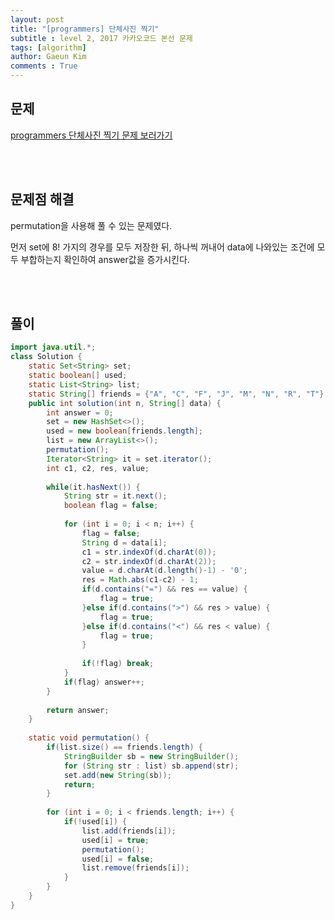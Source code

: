 ```yaml
---
layout: post
title: "[programmers] 단체사진 찍기"
subtitle : level 2, 2017 카카오코드 본선 문제
tags: [algorithm]
author: Gaeun Kim
comments : True
---
```


<h2>문제</h2>

[programmers 단체사진 찍기 문제 보러가기](https://programmers.co.kr/learn/courses/30/lessons/1835)

<br><br>

<h2>문제점 해결</h2>

permutation을 사용해 풀 수 있는 문제였다.

먼저 set에 8! 가지의 경우를 모두 저장한 뒤, 하나씩 꺼내어 data에 나와있는 조건에 모두 부합하는지 확인하여 answer값을 증가시킨다.

<br><br>

<h2>풀이</h2>

```java
import java.util.*;
class Solution {
	static Set<String> set;
	static boolean[] used;
	static List<String> list;
	static String[] friends = {"A", "C", "F", "J", "M", "N", "R", "T"};
	public int solution(int n, String[] data) {
		int answer = 0;
		set = new HashSet<>();
		used = new boolean[friends.length];
		list = new ArrayList<>();
		permutation();
		Iterator<String> it = set.iterator();
		int c1, c2, res, value;
		
		while(it.hasNext()) {
			String str = it.next();
			boolean flag = false;
			
			for (int i = 0; i < n; i++) {
				flag = false;
				String d = data[i];
				c1 = str.indexOf(d.charAt(0));
				c2 = str.indexOf(d.charAt(2));
				value = d.charAt(d.length()-1) - '0';
				res = Math.abs(c1-c2) - 1;
				if(d.contains("=") && res == value) {
					flag = true;
				}else if(d.contains(">") && res > value) {
					flag = true;
				}else if(d.contains("<") && res < value) {
					flag = true;
				}
				
				if(!flag) break;
			}
			if(flag) answer++; 
		}
		
		return answer;
	}
	
	static void permutation() {
		if(list.size() == friends.length) {
			StringBuilder sb = new StringBuilder();
			for (String str : list) sb.append(str);
			set.add(new String(sb));
			return;
		}
		
		for (int i = 0; i < friends.length; i++) {
			if(!used[i]) {
				list.add(friends[i]);
				used[i] = true;
				permutation();
				used[i] = false;
				list.remove(friends[i]);
			}
		}
	}
}
```